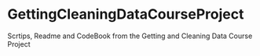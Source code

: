 # GettingCleaningDataCourseProject
Scrtips, Readme and CodeBook from the Getting and Cleaning Data Course Project

